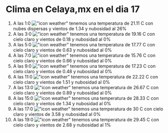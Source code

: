 # Clima en Celaya,mx en el dia 17

1. A las 1:0 !["icon weather"](http://openweathermap.org/img/w/03n.png) tenemos una temperatura de 21.11 C con nubes dispersas y  vientos de 1.34 y nubosidad al 26%
1. A las 3:0 !["icon weather"](http://openweathermap.org/img/w/01n.png) tenemos una temperatura de 19.16 C con cielo claro y  vientos de 0.18 y nubosidad al 0%
1. A las 5:0 !["icon weather"](http://openweathermap.org/img/w/01n.png) tenemos una temperatura de 17.77 C con cielo claro y  vientos de 0.63 y nubosidad al 0%
1. A las 7:0 !["icon weather"](http://openweathermap.org/img/w/01n.png) tenemos una temperatura de 15.76 C con cielo claro y  vientos de 0.66 y nubosidad al 0%
1. A las 9:0 !["icon weather"](http://openweathermap.org/img/w/01d.png) tenemos una temperatura de 17.23 C con cielo claro y  vientos de 0.48 y nubosidad al 0%
1. A las 11:0 !["icon weather"](http://openweathermap.org/img/w/01d.png) tenemos una temperatura de 22.22 C con cielo claro y  vientos de 1.51 y nubosidad al 0%
1. A las 13:0 !["icon weather"](http://openweathermap.org/img/w/01d.png) tenemos una temperatura de 26.67 C con cielo claro y  vientos de 0.89 y nubosidad al 0%
1. A las 15:0 !["icon weather"](http://openweathermap.org/img/w/01d.png) tenemos una temperatura de 28.33 C con cielo claro y  vientos de 1.34 y nubosidad al 0%
1. A las 17:0 !["icon weather"](http://openweathermap.org/img/w/01d.png) tenemos una temperatura de 30 C con cielo claro y  vientos de 3.58 y nubosidad al 0%
1. A las 19:0 !["icon weather"](http://openweathermap.org/img/w/01d.png) tenemos una temperatura de 29.45 C con cielo claro y  vientos de 2.68 y nubosidad al 1%
